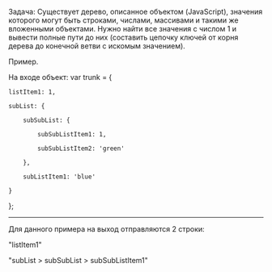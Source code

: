 Задача:
Существует дерево, описанное объектом (JavaScript), значения которого могут быть строками, числами, массивами и такими же вложенными объектами. Нужно найти все значения с числом 1 и вывести полные пути до них (составить цепочку ключей от корня дерева до конечной ветви с искомым значением).

Пример.

На входе объект:
var trunk = {

    listItem1: 1,

    subList: {

        subSubList: {

            subSubListItem1: 1,

            subSubListItem2: 'green'

        },

        subListItem1: 'blue'

    }

}; 

---------------------------------------------------
Для данного примера на выход отправляются 2 строки:

"listItem1"

"subList > subSubList > subSubListItem1"
